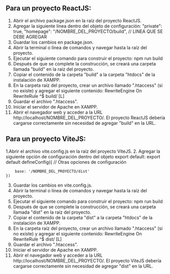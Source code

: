 ## Para un proyecto ReactJS:

1. Abrir el archivo package.json en la raíz del proyecto ReactJS.
2. Agregar la siguiente línea dentro del objeto de configuración:
    "private": true,
    "homepage": "/NOMBRE_DEL_PROYECTO/build", // LINEA QUE SE DEBE AGREGAR
3. Guardar los cambios en package.json.
4. Abrir la terminal o línea de comandos y navegar hasta la raíz del proyecto.
5. Ejecutar el siguiente comando para construir el proyecto:
    npm run build
6. Después de que se complete la construcción, se creará una carpeta llamada "build" en la raíz del proyecto.
7. Copiar el contenido de la carpeta "build" a la carpeta "htdocs" de la instalación de XAMPP.
8. En la carpeta raíz del proyecto, crear un archivo llamado ".htaccess" (si no existe) y agregar el siguiente contenido:
    RewriteEngine On
    RewriteRule ^$ build/ [L]
9. Guardar el archivo ".htaccess".
10. Iniciar el servidor de Apache en XAMPP.
11. Abrir el navegador web y acceder a la URL http://localhost/NOMBRE_DEL_PROYECTO/. El proyecto ReactJS debería cargarse correctamente sin necesidad de agregar "build" en la URL.

## Para un proyecto ViteJS:

1.Abrir el archivo vite.config.js en la raíz del proyecto ViteJS.
2. Agregar la siguiente opción de configuración dentro del objeto export default:
    export default defineConfig({
        // Otras opciones de configuración
        
        base: '/NOMBRE_DEL_PROYECTO/dist'
    })
    
3. Guardar los cambios en vite.config.js.
4. Abrir la terminal o línea de comandos y navegar hasta la raíz del proyecto.
5. Ejecutar el siguiente comando para construir el proyecto:
    npm run build
6. Después de que se complete la construcción, se creará una carpeta llamada "dist" en la raíz del proyecto.
7. Copiar el contenido de la carpeta "dist" a la carpeta "htdocs" de la instalación de XAMPP.
8. En la carpeta raíz del proyecto, crear un archivo llamado ".htaccess" (si no existe) y agregar el siguiente contenido:
    RewriteEngine On
    RewriteRule ^$ dist/ [L]
9. Guardar el archivo ".htaccess".
10. Iniciar el servidor de Apache en XAMPP.
11. Abrir el navegador web y acceder a la URL http://localhost/NOMBRE_DEL_PROYECTO/. El proyecto ViteJS debería cargarse correctamente sin necesidad de agregar "dist" en la URL.